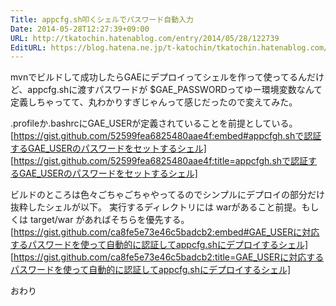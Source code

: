 ```yaml
---
Title: appcfg.sh叩くシェルでパスワード自動入力
Date: 2014-05-28T12:27:39+09:00
URL: http://tkatochin.hatenablog.com/entry/2014/05/28/122739
EditURL: https://blog.hatena.ne.jp/t-katochin/tkatochin.hatenablog.com/atom/entry/12921228815725103062
---
```


mvnでビルドして成功したらGAEにデプロイってシェルを作って使ってるんだけど、appcfg.shに渡すパスワードが $GAE_PASSWORDってゆー環境変数なんて定義しちゃってて、丸わかりすぎじゃんって感じだったので変えてみた。

.profileか.bashrcにGAE_USERが定義されていることを前提としている。
[https://gist.github.com/52599fea6825480aae4f:embed#appcfgh.shで認証するGAE_USERのパスワードをセットするシェル]
[https://gist.github.com/52599fea6825480aae4f:title=appcfgh.shで認証するGAE_USERのパスワードをセットするシェル]


ビルドのところは色々ごちゃごちゃやってるのでシンプルにデプロイの部分だけ抜粋したシェルが以下。
実行するディレクトリには warがあること前提。もしくは target/war があればそちらを優先する。
[https://gist.github.com/ca8fe5e73e46c5badcb2:embed#GAE_USERに対応するパスワードを使って自動的に認証してappcfg.shにデプロイするシェル]
[https://gist.github.com/ca8fe5e73e46c5badcb2:title=GAE_USERに対応するパスワードを使って自動的に認証してappcfg.shにデプロイするシェル]

おわり
